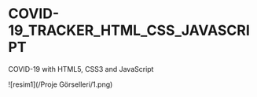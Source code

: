 # COVID-19_TRACKER_HTML_CSS_JAVASCRIPT
COVID-19 with HTML5, CSS3 and JavaScript

![resim1](/Proje Görselleri/1.png)
